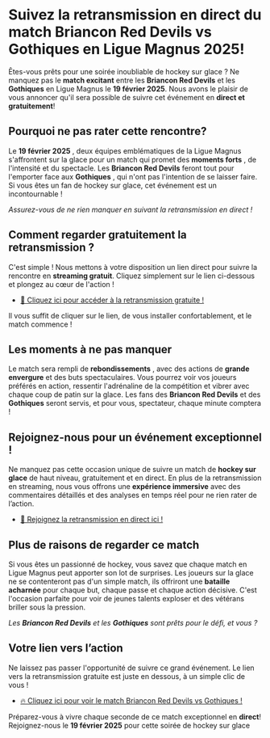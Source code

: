 # Suivez la retransmission en direct du match Briancon Red Devils vs Gothiques en Ligue Magnus 2025!

Êtes-vous prêts pour une soirée inoubliable de hockey sur glace ? Ne manquez pas le **match excitant** entre les **Briancon Red Devils** et les **Gothiques** en Ligue Magnus le **19 février 2025**. Nous avons le plaisir de vous annoncer qu'il sera possible de suivre cet événement en **direct et gratuitement**!

## Pourquoi ne pas rater cette rencontre?

Le **19 février 2025** , deux équipes emblématiques de la Ligue Magnus s'affrontent sur la glace pour un match qui promet des **moments forts** , de l'intensité et du spectacle. Les **Briancon Red Devils** feront tout pour l'emporter face aux **Gothiques** , qui n'ont pas l'intention de se laisser faire. Si vous êtes un fan de hockey sur glace, cet événement est un incontournable !

_Assurez-vous de ne rien manquer en suivant la retransmission en direct !_

## Comment regarder gratuitement la retransmission ?

C'est simple ! Nous mettons à votre disposition un lien direct pour suivre la rencontre en **streaming gratuit**. Cliquez simplement sur le lien ci-dessous et plongez au cœur de l'action !

- [📲 Cliquez ici pour accéder à la retransmission gratuite !](https://tinyurl.com/livestreamfreeo?st=Briancon+Red+Devils+vs+Gothiques&si=gh)

Il vous suffit de cliquer sur le lien, de vous installer confortablement, et le match commence !

## Les moments à ne pas manquer

Le match sera rempli de **rebondissements** , avec des actions de **grande envergure** et des buts spectaculaires. Vous pourrez voir vos joueurs préférés en action, ressentir l'adrénaline de la compétition et vibrer avec chaque coup de patin sur la glace. Les fans des **Briancon Red Devils** et des **Gothiques** seront servis, et pour vous, spectateur, chaque minute comptera !

## Rejoignez-nous pour un événement exceptionnel !

Ne manquez pas cette occasion unique de suivre un match de **hockey sur glace** de haut niveau, gratuitement et en direct. En plus de la retransmission en streaming, nous vous offrons une **expérience immersive** avec des commentaires détaillés et des analyses en temps réel pour ne rien rater de l’action.

- [🚨 Rejoignez la retransmission en direct ici !](https://tinyurl.com/livestreamfreeo?st=Briancon+Red+Devils+vs+Gothiques&si=gh)

## Plus de raisons de regarder ce match

Si vous êtes un passionné de hockey, vous savez que chaque match en Ligue Magnus peut apporter son lot de surprises. Les joueurs sur la glace ne se contenteront pas d'un simple match, ils offriront une **bataille acharnée** pour chaque but, chaque passe et chaque action décisive. C'est l'occasion parfaite pour voir de jeunes talents exploser et des vétérans briller sous la pression.

_Les **Briancon Red Devils** et les **Gothiques** sont prêts pour le défi, et vous ?_

## Votre lien vers l’action

Ne laissez pas passer l'opportunité de suivre ce grand événement. Le lien vers la retransmission gratuite est juste en dessous, à un simple clic de vous !

- [🔥 Cliquez ici pour voir le match Briancon Red Devils vs Gothiques !](https://tinyurl.com/livestreamfreeo?st=Briancon+Red+Devils+vs+Gothiques&si=gh)

Préparez-vous à vivre chaque seconde de ce match exceptionnel en **direct**! Rejoignez-nous le **19 février 2025** pour cette soirée de hockey sur glace
